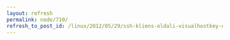 ```yaml
---
layout: refresh
permalink: node/710/
refresh_to_post_id: /linux/2012/05/29/ssh-kliens-oldali-visualhostkey-opci
---
```

